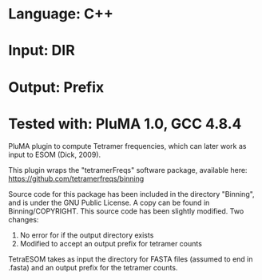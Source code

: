 # Language: C++
# Input: DIR
# Output: Prefix
# Tested with: PluMA 1.0, GCC 4.8.4

PluMA plugin to compute Tetramer frequencies, which can later work as input to ESOM (Dick, 2009).

This plugin wraps the "tetramerFreqs" software package, available here:
https://github.com/tetramerfreqs/binning

Source code for this package has been included in the directory "Binning",
and is under the GNU Public License.  A copy can be found in Binning/COPYRIGHT.
This source code has been slightly modified.  Two changes:
1. No error for if the output directory exists 
2. Modified to accept an output prefix for tetramer counts

TetraESOM takes as input the directory for FASTA files (assumed to end in .fasta)
and an output prefix for the tetramer counts.
